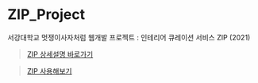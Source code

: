 # ZIP_Project
서강대학교 멋쟁이사자처럼 웹개발 프로젝트 : 인테리어 큐레이션 서비스 ZIP (2021)

> [ZIP 상세설명 바로가기](https://www.notion.so/ZIP-f2763e184f04430082dbdba5b41cb2d6)

> [ZIP 사용해보기](http://ziphouse.tk/)

